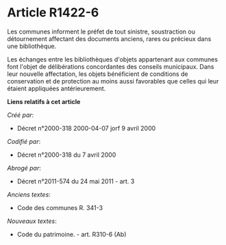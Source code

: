 # Article R1422-6

Les communes informent le préfet de tout sinistre, soustraction ou détournement affectant des documents anciens, rares ou
précieux dans une bibliothèque.

Les échanges entre les bibliothèques d'objets appartenant aux communes font l'objet de délibérations concordantes des
conseils municipaux. Dans leur nouvelle affectation, les objets bénéficient de conditions de conservation et de protection au
moins aussi favorables que celles qui leur étaient appliquées antérieurement.

**Liens relatifs à cet article**

_Créé par_:

  - Décret n°2000-318 2000-04-07 jorf 9 avril 2000

_Codifié par_:

  - Décret n°2000-318 du 7 avril 2000

_Abrogé par_:

  - Décret n°2011-574 du 24 mai 2011 - art. 3

_Anciens textes_:

  - Code des communes R. 341-3

_Nouveaux textes_:

  - Code du patrimoine. - art. R310-6 (Ab)
